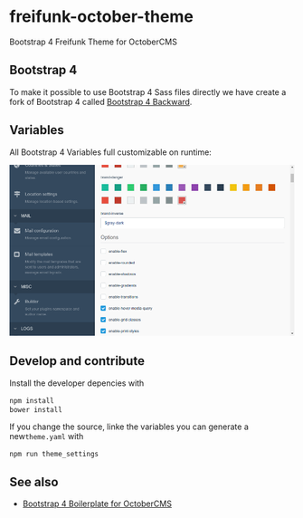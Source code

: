 # freifunk-october-theme
Bootstrap 4 Freifunk Theme for OctoberCMS

## Bootstrap 4
To make it possible to use Bootstrap 4 Sass files directly we have create a fork of Bootstrap 4 called [Bootstrap 4 Backward](https://github.com/JumpLinkNetwork/bootstrap-backward).

## Variables
All Bootstrap 4 Variables full customizable on runtime:

![Alt text](/theme_settings.png?raw=true "Optional Title")

## Develop and contribute

Install the developer depencies with

```
npm install
bower install
```

If you change the source, linke the variables you can generate a new`theme.yaml` with

```js
npm run theme_settings
```

## See also
 * [Bootstrap 4 Boilerplate for OctoberCMS](https://github.com/JumpLinkNetwork/jumplink-october-boilerplate)
